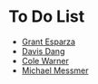 # To Do List

- [Grant Esparza](https://github.com/gesparza3)
- [Davis Dang](https://github.com/Renground)
- [Cole Warner](https://github.com/Cxwx23)
- [Michael Messmer](https://github.com/mnmenator)
